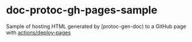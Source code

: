 # doc-protoc-gh-pages-sample

Sample of hosting HTML generated by [protoc-gen-doc) to a GitHub page 
with [actions/deploy-pages](https://github.com/actions/deploy-pages)
